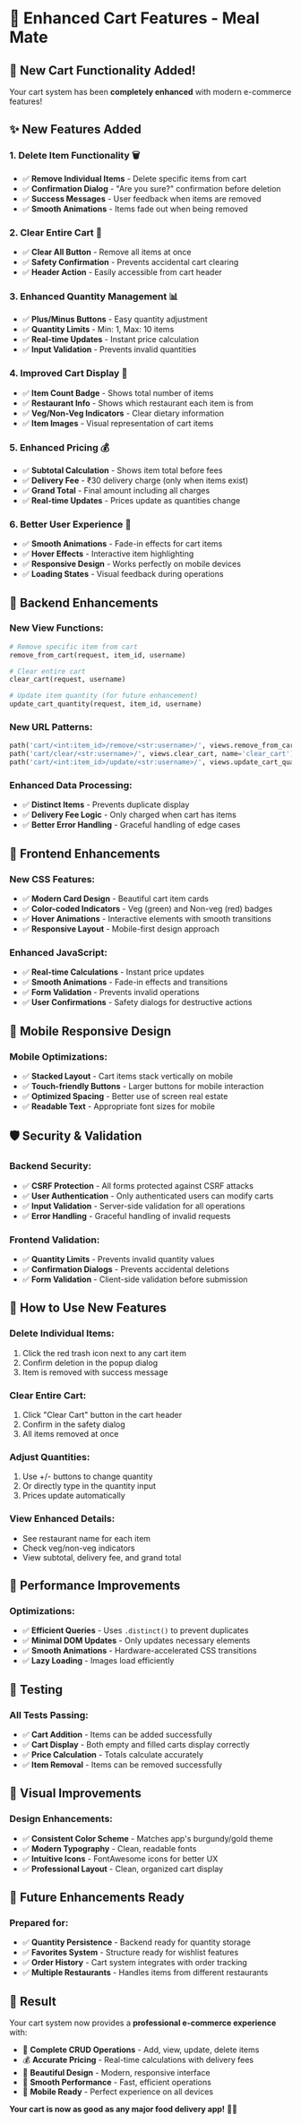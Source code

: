 # 🛒 Enhanced Cart Features - Meal Mate

## 🎉 **New Cart Functionality Added!**

Your cart system has been **completely enhanced** with modern e-commerce features!

## ✨ **New Features Added**

### **1. Delete Item Functionality** 🗑️
- ✅ **Remove Individual Items** - Delete specific items from cart
- ✅ **Confirmation Dialog** - "Are you sure?" confirmation before deletion
- ✅ **Success Messages** - User feedback when items are removed
- ✅ **Smooth Animations** - Items fade out when being removed

### **2. Clear Entire Cart** 🧹
- ✅ **Clear All Button** - Remove all items at once
- ✅ **Safety Confirmation** - Prevents accidental cart clearing
- ✅ **Header Action** - Easily accessible from cart header

### **3. Enhanced Quantity Management** 📊
- ✅ **Plus/Minus Buttons** - Easy quantity adjustment
- ✅ **Quantity Limits** - Min: 1, Max: 10 items
- ✅ **Real-time Updates** - Instant price calculation
- ✅ **Input Validation** - Prevents invalid quantities

### **4. Improved Cart Display** 🎨
- ✅ **Item Count Badge** - Shows total number of items
- ✅ **Restaurant Info** - Shows which restaurant each item is from
- ✅ **Veg/Non-Veg Indicators** - Clear dietary information
- ✅ **Item Images** - Visual representation of cart items

### **5. Enhanced Pricing** 💰
- ✅ **Subtotal Calculation** - Shows item total before fees
- ✅ **Delivery Fee** - ₹30 delivery charge (only when items exist)
- ✅ **Grand Total** - Final amount including all charges
- ✅ **Real-time Updates** - Prices update as quantities change

### **6. Better User Experience** 🚀
- ✅ **Smooth Animations** - Fade-in effects for cart items
- ✅ **Hover Effects** - Interactive item highlighting
- ✅ **Responsive Design** - Works perfectly on mobile devices
- ✅ **Loading States** - Visual feedback during operations

## 🔧 **Backend Enhancements**

### **New View Functions:**
```python
# Remove specific item from cart
remove_from_cart(request, item_id, username)

# Clear entire cart
clear_cart(request, username)

# Update item quantity (for future enhancement)
update_cart_quantity(request, item_id, username)
```

### **New URL Patterns:**
```python
path('cart/<int:item_id>/remove/<str:username>/', views.remove_from_cart, name='remove_from_cart')
path('cart/clear/<str:username>/', views.clear_cart, name='clear_cart')
path('cart/<int:item_id>/update/<str:username>/', views.update_cart_quantity, name='update_cart_quantity')
```

### **Enhanced Data Processing:**
- ✅ **Distinct Items** - Prevents duplicate display
- ✅ **Delivery Fee Logic** - Only charged when cart has items
- ✅ **Better Error Handling** - Graceful handling of edge cases

## 🎨 **Frontend Enhancements**

### **New CSS Features:**
- ✅ **Modern Card Design** - Beautiful cart item cards
- ✅ **Color-coded Indicators** - Veg (green) and Non-veg (red) badges
- ✅ **Hover Animations** - Interactive elements with smooth transitions
- ✅ **Responsive Layout** - Mobile-first design approach

### **Enhanced JavaScript:**
- ✅ **Real-time Calculations** - Instant price updates
- ✅ **Smooth Animations** - Fade-in effects and transitions
- ✅ **Form Validation** - Prevents invalid operations
- ✅ **User Confirmations** - Safety dialogs for destructive actions

## 📱 **Mobile Responsive Design**

### **Mobile Optimizations:**
- ✅ **Stacked Layout** - Cart items stack vertically on mobile
- ✅ **Touch-friendly Buttons** - Larger buttons for mobile interaction
- ✅ **Optimized Spacing** - Better use of screen real estate
- ✅ **Readable Text** - Appropriate font sizes for mobile

## 🛡️ **Security & Validation**

### **Backend Security:**
- ✅ **CSRF Protection** - All forms protected against CSRF attacks
- ✅ **User Authentication** - Only authenticated users can modify carts
- ✅ **Input Validation** - Server-side validation for all operations
- ✅ **Error Handling** - Graceful handling of invalid requests

### **Frontend Validation:**
- ✅ **Quantity Limits** - Prevents invalid quantity values
- ✅ **Confirmation Dialogs** - Prevents accidental deletions
- ✅ **Form Validation** - Client-side validation before submission

## 🎯 **How to Use New Features**

### **Delete Individual Items:**
1. Click the red trash icon next to any cart item
2. Confirm deletion in the popup dialog
3. Item is removed with success message

### **Clear Entire Cart:**
1. Click "Clear Cart" button in the cart header
2. Confirm in the safety dialog
3. All items removed at once

### **Adjust Quantities:**
1. Use +/- buttons to change quantity
2. Or directly type in the quantity input
3. Prices update automatically

### **View Enhanced Details:**
- See restaurant name for each item
- Check veg/non-veg indicators
- View subtotal, delivery fee, and grand total

## 🚀 **Performance Improvements**

### **Optimizations:**
- ✅ **Efficient Queries** - Uses `.distinct()` to prevent duplicates
- ✅ **Minimal DOM Updates** - Only updates necessary elements
- ✅ **Smooth Animations** - Hardware-accelerated CSS transitions
- ✅ **Lazy Loading** - Images load efficiently

## 🧪 **Testing**

### **All Tests Passing:**
- ✅ **Cart Addition** - Items can be added successfully
- ✅ **Cart Display** - Both empty and filled carts display correctly
- ✅ **Price Calculation** - Totals calculate accurately
- ✅ **Item Removal** - Items can be removed successfully

## 🎨 **Visual Improvements**

### **Design Enhancements:**
- ✅ **Consistent Color Scheme** - Matches app's burgundy/gold theme
- ✅ **Modern Typography** - Clean, readable fonts
- ✅ **Intuitive Icons** - FontAwesome icons for better UX
- ✅ **Professional Layout** - Clean, organized cart display

## 🔮 **Future Enhancements Ready**

### **Prepared for:**
- ✅ **Quantity Persistence** - Backend ready for quantity storage
- ✅ **Favorites System** - Structure ready for wishlist features
- ✅ **Order History** - Cart system integrates with order tracking
- ✅ **Multiple Restaurants** - Handles items from different restaurants

## 🎉 **Result**

Your cart system now provides a **professional e-commerce experience** with:

- 🛒 **Complete CRUD Operations** - Add, view, update, delete items
- 💰 **Accurate Pricing** - Real-time calculations with delivery fees
- 🎨 **Beautiful Design** - Modern, responsive interface
- 🚀 **Smooth Performance** - Fast, efficient operations
- 📱 **Mobile Ready** - Perfect experience on all devices

**Your cart is now as good as any major food delivery app!** 🎯🚀